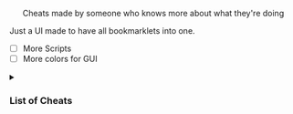 <p align="center">Cheats made by someone who knows more about what they're doing</p>



Just a UI made to have all bookmarklets into one.



- [ ] More Scripts
- [ ] More colors for GUI

<details><summary><h3>List of Cheats</h3></summary>

  * [GUI](obfuscated.js)
  
  ### [Scripts](dragon-hub/scripts)

  
  [About Blank](https://github.com/Blobby3892/Dragon-Hub/blob/main/scripts/About%20Blank.js)
</details>
